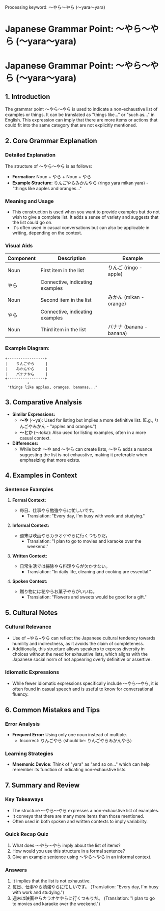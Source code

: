 Processing keyword: ～やら～やら (〜yara〜yara)
# Japanese Grammar Point: ～やら～やら (〜yara〜yara)
# Japanese Grammar Point: ～やら～やら (〜yara〜yara)
## 1. Introduction
The grammar point ～やら～やら is used to indicate a non-exhaustive list of examples or things. It can be translated as "things like..." or "such as..." in English. This expression can imply that there are more items or actions that could fit into the same category that are not explicitly mentioned.
## 2. Core Grammar Explanation
### Detailed Explanation
The structure of ～やら～やら is as follows:
- **Formation:** Noun + やら + Noun + やら
- **Example Structure:** りんごやらみかんやら (ringo yara mikan yara) - "things like apples and oranges..."
### Meaning and Usage
- This construction is used when you want to provide examples but do not wish to give a complete list. It adds a sense of variety and suggests that the list could go on.
- It's often used in casual conversations but can also be applicable in writing, depending on the context.
### Visual Aids
| Component | Description                    | Example                     |
|-----------|--------------------------------|-----------------------------|
| Noun      | First item in the list       | りんご (ringo - apple)     |
| やら      | Connective, indicating examples|                             |
| Noun      | Second item in the list      | みかん (mikan - orange)    |
| やら      | Connective, indicating examples|                             |
| Noun      | Third item in the list       | バナナ (banana - banana)   |
### Example Diagram:
```
+-----------------+
|    りんごやら     |
|    みかんやら     |
|    バナナやら     |
+-----------------+
          ↓
 "things like apples, oranges, bananas..."
```
## 3. Comparative Analysis
- **Similar Expressions:** 
  - **〜や** (〜ya): Used for listing but implies a more definitive list. (E.g., りんごやみかん - "apples and oranges.")
  - **〜とか** (〜toka): Also used for listing examples, often in a more casual context.
- **Differences:**
  - While both ～や and ～やら can create lists, ～やら adds a nuance suggesting the list is not exhaustive, making it preferable when emphasizing that more exists.
## 4. Examples in Context
### Sentence Examples
1. **Formal Context:**
   - 毎日、仕事やら勉強やらに忙しいです。
     - Translation: "Every day, I'm busy with work and studying."
  
2. **Informal Context:**
   - 週末は映画やらカラオケやらに行くつもりだ。
     - Translation: "I plan to go to movies and karaoke over the weekend."
3. **Written Context:**
   - 日常生活では掃除やら料理やらが欠かせない。
     - Translation: "In daily life, cleaning and cooking are essential."
4. **Spoken Context:**
   - 贈り物には花やらお菓子やらがいいね。
     - Translation: "Flowers and sweets would be good for a gift."
## 5. Cultural Notes
### Cultural Relevance
- Use of ~やら~やら can reflect the Japanese cultural tendency towards humility and indirectness, as it avoids the claim of completeness.
- Additionally, this structure allows speakers to express diversity in choices without the need for exhaustive lists, which aligns with the Japanese social norm of not appearing overly definitive or assertive.
### Idiomatic Expressions
- While fewer idiomatic expressions specifically include ～やら～やら, it is often found in casual speech and is useful to know for conversational fluency.
## 6. Common Mistakes and Tips
### Error Analysis
- **Frequent Error:** Using only one noun instead of multiple.
  - Incorrect: りんごやら (should be: りんごやらみかんやら)
  
### Learning Strategies
- **Mnemonic Device:** Think of "yara" as "and so on..." which can help remember its function of indicating non-exhaustive lists.
## 7. Summary and Review
### Key Takeaways
- The structure ～やら～やら expresses a non-exhaustive list of examples.
- It conveys that there are many more items than those mentioned.
- Often used in both spoken and written contexts to imply variability.
### Quick Recap Quiz
1. What does ～やら～やら imply about the list of items?
2. How would you use this structure in a formal sentence?
3. Give an example sentence using ～やら～やら in an informal context.
### Answers
1. It implies that the list is not exhaustive.
2. 毎日、仕事やら勉強やらに忙しいです。 (Translation: "Every day, I'm busy with work and studying.")
3. 週末は映画やらカラオケやらに行くつもりだ。 (Translation: "I plan to go to movies and karaoke over the weekend.")
